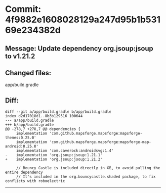 # Commit: 4f9882e1608028129a247d95b1b53169e234382d
## Message: Update dependency org.jsoup:jsoup to v1.21.2
## Changed files:
app/build.gradle

## Diff:
```
diff --git a/app/build.gradle b/app/build.gradle
index d2d17018d1..8b3b129516 100644
--- a/app/build.gradle
+++ b/app/build.gradle
@@ -278,7 +278,7 @@ dependencies {
     implementation 'com.github.mapsforge.mapsforge:mapsforge-themes:0.25.0'
     implementation 'com.github.mapsforge.mapsforge:mapsforge-map-android:0.25.0'
     implementation 'com.caverock:androidsvg:1.4'
-    implementation 'org.jsoup:jsoup:1.21.1'
+    implementation 'org.jsoup:jsoup:1.21.2'
 
     // Bouncy Castle is included directly in GB, to avoid pulling the entire dependency
     // It's included in the org.bouncycastle.shaded package, to fix conflicts with roboelectric
```
-----------------------------------
